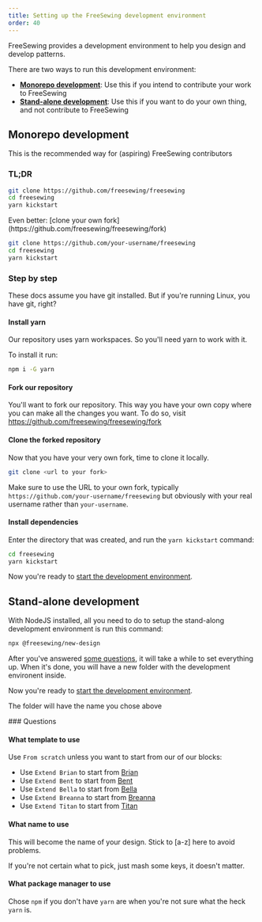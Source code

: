 ```yaml
---
title: Setting up the FreeSewing development environment
order: 40
---
```


FreeSewing provides a development environment to help you design and develop patterns.

There are two ways to run this development environment:

- [**Monorepo development**](#monorepo-development): Use this if you intend to contribute your work to FreeSewing
- [**Stand-alone development**](#stand-alone-development): Use this if you want to do your own thing, and not contribute to FreeSewing

## Monorepo development

<Note compact>This is the recommended way for (aspiring) FreeSewing contributors</Note>

### TL;DR

```bash
git clone https://github.com/freesewing/freesewing
cd freesewing
yarn kickstart
```

<Tip>
Even better: [clone your own fork](https://github.com/freesewing/freesewing/fork)

```bash
git clone https://github.com/your-username/freesewing
cd freesewing
yarn kickstart
```

</Tip>

### Step by step

<Comment by="joost">
These docs assume you have git installed. 
But if you're running Linux, you have git, right?
</Comment>

#### Install yarn
Our repository uses yarn workspaces. So you'll need yarn to work with it. 

To install it run:

```bash
npm i -G yarn
```

#### Fork our repository

You'll want to fork our repository. This way you have your own copy where you can make
all the changes you want. To do so, visit https://github.com/freesewing/freesewing/fork

#### Clone the forked repository

Now that you have your very own fork, time to clone it locally.

```bash
git clone <url to your fork>
```

Make sure to use the URL to your own fork, typically `https://github.com/your-username/freesewing` but
obviously with your real username rather than `your-username`.

#### Install dependencies

Enter the directory that was created, and run the `yarn kickstart` command:

```bash
cd freesewing
yarn kickstart
```

Now you're ready to [start the development environment](/tutorials/getting-started-linux/dev-start).

## Stand-alone development

With NodeJS installed, all you need to do to setup the stand-along development environment is run this command:

```bash
npx @freesewing/new-design
```

After you've answered [some questions](#questions), it will take a while to set everything up.
When it's done, you will have a new folder with the development environent inside.

Now you're ready to [start the development environment](/tutorials/getting-started-linux/dev-start).

<Tip compact>The folder will have the name you chose above</Tip>

<Note>
### Questions

#### What template to use
Use `From scratch` unless you want to start from our of our blocks:

- Use `Extend Brian` to start from [Brian](https://freesewing.org/designs/brian)
- Use `Extend Bent` to start from [Bent](https://freesewing.org/designs/bent)
- Use `Extend Bella` to start from [Bella](https://freesewing.org/designs/bella)
- Use `Extend Breanna` to start from [Breanna](https://freesewing.org/designs/breanna)
- Use `Extend Titan` to start from [Titan](https://freesewing.org/designs/titan)


#### What name to use
This will become the name of your design. Stick to [a-z] here to avoid problems.

If you're not certain what to pick, just mash some keys, it doesn't matter.

#### What package manager to use

Chose `npm` if you don't have `yarn` are when you're not sure what the heck `yarn` is.

</Note>


